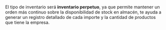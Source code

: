 El tipo de inventario será **inventario perpetuo**, ya que permite mantener un orden más continuo sobre la disponibilidad de stock en almacén, te ayuda a generar un registro detallado de cada importe y la cantidad de productos que tiene la empresa.
